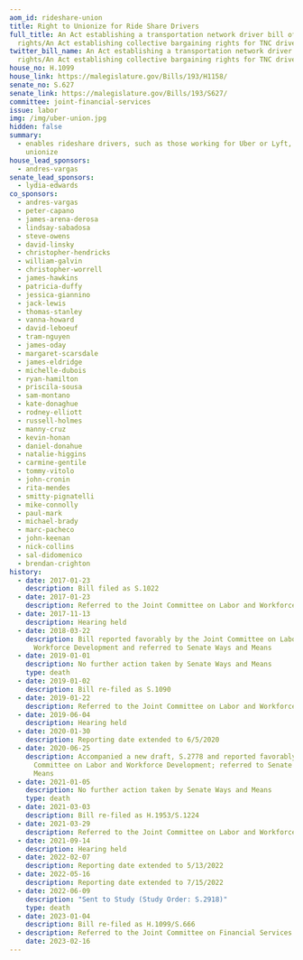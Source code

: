 ```yaml
---
aom_id: rideshare-union
title: Right to Unionize for Ride Share Drivers
full_title: An Act establishing a transportation network driver bill of
  rights/An Act establishing collective bargaining rights for TNC drivers
twitter_bill_name: An Act establishing a transportation network driver bill of
  rights/An Act establishing collective bargaining rights for TNC drivers
house_no: H.1099
house_link: https://malegislature.gov/Bills/193/H1158/
senate_no: S.627
senate_link: https://malegislature.gov/Bills/193/S627/
committee: joint-financial-services
issue: labor
img: /img/uber-union.jpg
hidden: false
summary:
  - enables rideshare drivers, such as those working for Uber or Lyft, to
    unionize
house_lead_sponsors:
  - andres-vargas
senate_lead_sponsors:
  - lydia-edwards
co_sponsors:
  - andres-vargas
  - peter-capano
  - james-arena-derosa
  - lindsay-sabadosa
  - steve-owens
  - david-linsky
  - christopher-hendricks
  - william-galvin
  - christopher-worrell
  - james-hawkins
  - patricia-duffy
  - jessica-giannino
  - jack-lewis
  - thomas-stanley
  - vanna-howard
  - david-leboeuf
  - tram-nguyen
  - james-oday
  - margaret-scarsdale
  - james-eldridge
  - michelle-dubois
  - ryan-hamilton
  - priscila-sousa
  - sam-montano
  - kate-donaghue
  - rodney-elliott
  - russell-holmes
  - manny-cruz
  - kevin-honan
  - daniel-donahue
  - natalie-higgins
  - carmine-gentile
  - tommy-vitolo
  - john-cronin
  - rita-mendes
  - smitty-pignatelli
  - mike-connolly
  - paul-mark
  - michael-brady
  - marc-pacheco
  - john-keenan
  - nick-collins
  - sal-didomenico
  - brendan-crighton
history:
  - date: 2017-01-23
    description: Bill filed as S.1022
  - date: 2017-01-23
    description: Referred to the Joint Committee on Labor and Workforce Development
  - date: 2017-11-13
    description: Hearing held
  - date: 2018-03-22
    description: Bill reported favorably by the Joint Committee on Labor and
      Workforce Development and referred to Senate Ways and Means
  - date: 2019-01-01
    description: No further action taken by Senate Ways and Means
    type: death
  - date: 2019-01-02
    description: Bill re-filed as S.1090
  - date: 2019-01-22
    description: Referred to the Joint Committee on Labor and Workforce Development
  - date: 2019-06-04
    description: Hearing held
  - date: 2020-01-30
    description: Reporting date extended to 6/5/2020
  - date: 2020-06-25
    description: Accompanied a new draft, S.2778 and reported favorably by the Joint
      Committee on Labor and Workforce Development; referred to Senate Ways and
      Means
  - date: 2021-01-05
    description: No further action taken by Senate Ways and Means
    type: death
  - date: 2021-03-03
    description: Bill re-filed as H.1953/S.1224
  - date: 2021-03-29
    description: Referred to the Joint Committee on Labor and Workforce Development
  - date: 2021-09-14
    description: Hearing held
  - date: 2022-02-07
    description: Reporting date extended to 5/13/2022
  - date: 2022-05-16
    description: Reporting date extended to 7/15/2022
  - date: 2022-06-09
    description: "Sent to Study (Study Order: S.2918)"
    type: death
  - date: 2023-01-04
    description: Bill re-filed as H.1099/S.666
  - description: Referred to the Joint Committee on Financial Services
    date: 2023-02-16
---
```

